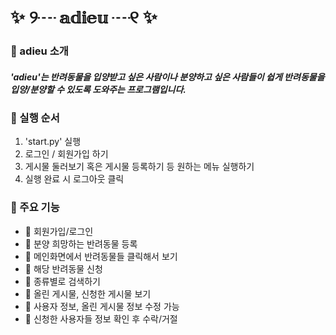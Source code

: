 # ✨  ୨┈ 𝕒𝕕𝕚𝕖𝕦 ┈୧ ✨
### 🐹 adieu 소개
##### 'adieu'는 반려동물을 입양받고 싶은 사람이나 분양하고 싶은 사람들이 쉽게 반려동물을 입양/분양할 수 있도록 도와주는 프로그램입니다.

### 🐸 실행 순서
1. 'start.py' 실행
2. 로그인 / 회원가입 하기
3. 게시물 둘러보기 혹은 게시물 등록하기 등 원하는 메뉴 실행하기
4. 실행 완료 시 로그아웃 클릭  
   
### 🐶 주요 기능
   - 🐾 회원가입/로그인
   - 🐾 분양 희망하는 반려동물 등록
   - 🐾 메인화면에서 반려동물들 클릭해서 보기
   - 🐾 해당 반려동물 신청
   - 🐾 종류별로 검색하기
   - 🐾 올린 게시물, 신청한 게시물 보기
   - 🐾 사용자 정보, 올린 게시물 정보 수정 가능
   - 🐾 신청한 사용자들 정보 확인 후 수락/거절


